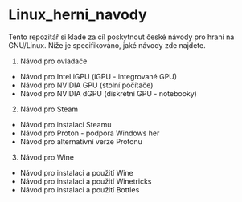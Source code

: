 # Linux_herni_navody
Tento repozitář si klade za cíl poskytnout české návody pro hraní na GNU/Linux. Níže je specifikováno, jaké návody zde najdete.

1. Návod pro ovladače
- Návod pro Intel iGPU (iGPU - integrované GPU)
- Návod pro NVIDIA GPU (stolní počítače)
- Návod pro NVIDIA dGPU (diskrétní GPU - notebooky)
2. Návod pro Steam
- Návod pro instalaci Steamu
- Návod pro Proton - podpora Windows her
- Návod pro alternativní verze Protonu
3. Návod pro Wine
- Návod pro instalaci a použití Wine
- Návod pro instalaci a použití Winetricks
- Návod pro instalaci a použití Bottles 
